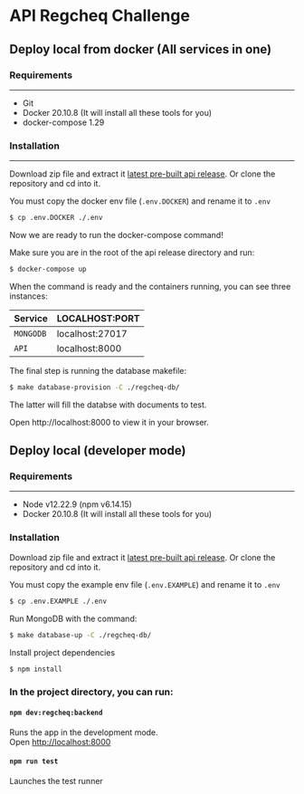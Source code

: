 # API Regcheq Challenge

## Deploy local from docker (All services in one)

### Requirements

---

- Git
- Docker 20.10.8 (It will install all these tools for you)
- docker-compose 1.29

### Installation

---

Download zip file and extract it [latest pre-built api release](https://github.com/alnj2010/Regcheq-challenge). Or clone the repository and cd into it.

You must copy the docker env file (`.env.DOCKER`) and rename it to `.env`

```sh
$ cp .env.DOCKER ./.env

```

Now we are ready to run the docker-compose command!

Make sure you are in the root of the api release directory and run:

```sh
$ docker-compose up

```

When the command is ready and the containers running, you can see three instances:

| Service   | LOCALHOST:PORT  |
| --------- | --------------- |
| `MONGODB` | localhost:27017 |
| `API`     | localhost:8000  |

The final step is running the database makefile:

```sh
$ make database-provision -C ./regcheq-db/

```

The latter will fill the databse with documents to test.

Open http://localhost:8000 to view it in your browser.

## Deploy local (developer mode)

### Requirements

---

- Node v12.22.9 (npm v6.14.15)
- Docker 20.10.8 (It will install all these tools for you)

### Installation

Download zip file and extract it [latest pre-built api release](https://github.com/alnj2010/Regcheq-challenge). Or clone the repository and cd into it.

You must copy the example env file (`.env.EXAMPLE`) and rename it to `.env`

```sh
$ cp .env.EXAMPLE ./.env

```

Run MongoDB with the command:

```sh
$ make database-up -C ./regcheq-db/

```

Install project dependencies

```sh
$ npm install

```

### In the project directory, you can run:

#### `npm dev:regcheq:backend`

Runs the app in the development mode.\
Open [http://localhost:8000](http://localhost:8000)

#### `npm run test`

Launches the test runner
